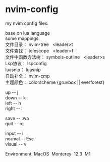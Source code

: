 # nvim-config
my nvim config files. 

base on lua language  
some mappings:  
文件目录：  nvim-tree  &nbsp;&nbsp;&lt;leader&gt;t  
文件查找： telescope  &nbsp;&nbsp;&lt;leader&gt;f      
文件中函数方法树： symbols-outline  &nbsp;&nbsp;&lt;leader&gt;s  
Lsp协议：  lspconfig       
luasnip：  luasnip         
自动补全： nvim-cmp       
主题颜色： colorscheme {gruvbox || everforest}     
  
up    -- j  
down  -- k  
left  -- h  
right -- l  
   
save  -- :wa  
quit  -- :q  
  
input -- i  
normal -- Esc  
visual -- v  

Environment:&nbsp;MacOS&nbsp; Monterey&nbsp; 12.3&nbsp; M1  
